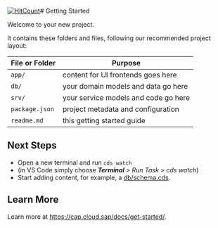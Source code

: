 [![HitCount](https://hits.dwyl.com/keerthiyasa/https://githubcom/keerthiyasa/NNRGHackathon.svg?style=flat-square)](http://hits.dwyl.com/keerthiyasa/https://githubcom/keerthiyasa/NNRGHackathon)# Getting Started

Welcome to your new project.

It contains these folders and files, following our recommended project layout:

File or Folder | Purpose
---------|----------
`app/` | content for UI frontends goes here
`db/` | your domain models and data go here
`srv/` | your service models and code go here
`package.json` | project metadata and configuration
`readme.md` | this getting started guide


## Next Steps

- Open a new terminal and run `cds watch` 
- (in VS Code simply choose _**Terminal** > Run Task > cds watch_)
- Start adding content, for example, a [db/schema.cds](db/schema.cds).


## Learn More

Learn more at https://cap.cloud.sap/docs/get-started/.
